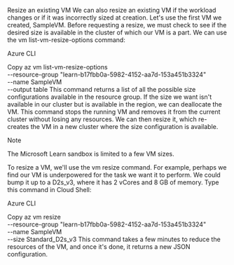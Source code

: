 Resize an existing VM
We can also resize an existing VM if the workload changes or if it was incorrectly sized at creation. Let's use the first VM we created, SampleVM. Before requesting a resize, we must check to see if the desired size is available in the cluster of which our VM is a part. We can use the vm list-vm-resize-options command:

Azure CLI

Copy
az vm list-vm-resize-options \
    --resource-group "learn-b17fbb0a-5982-4152-aa7d-153a451b3324" \
    --name SampleVM \
    --output table
This command returns a list of all the possible size configurations available in the resource group. If the size we want isn't available in our cluster but is available in the region, we can deallocate the VM. This command stops the running VM and removes it from the current cluster without losing any resources. We can then resize it, which re-creates the VM in a new cluster where the size configuration is available.

 Note

The Microsoft Learn sandbox is limited to a few VM sizes.

To resize a VM, we'll use the vm resize command. For example, perhaps we find our VM is underpowered for the task we want it to perform. We could bump it up to a D2s_v3, where it has 2 vCores and 8 GB of memory. Type this command in Cloud Shell:

Azure CLI

Copy
az vm resize \
    --resource-group "learn-b17fbb0a-5982-4152-aa7d-153a451b3324" \
    --name SampleVM \
    --size Standard_D2s_v3
This command takes a few minutes to reduce the resources of the VM, and once it's done, it returns a new JSON configuration.